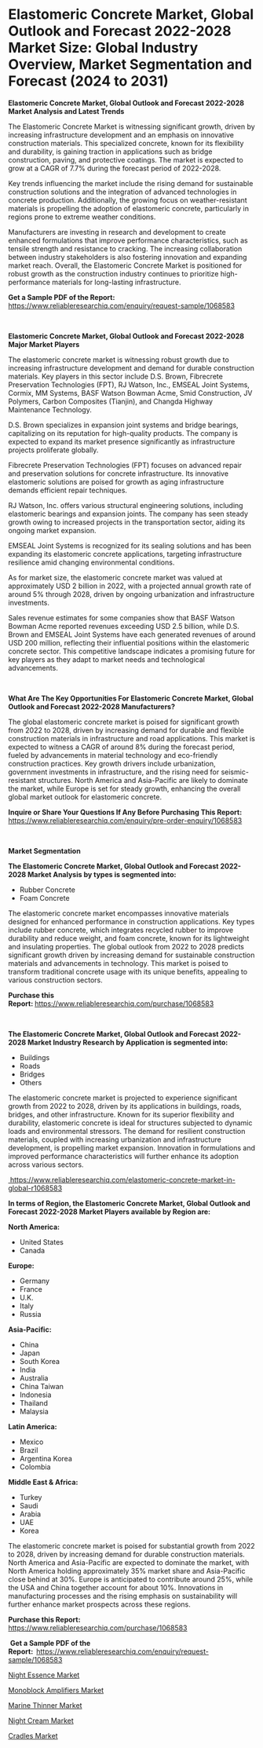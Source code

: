 <p><h1>Elastomeric Concrete Market, Global Outlook and Forecast 2022-2028 Market Size: Global Industry Overview, Market Segmentation and Forecast (2024 to 2031)</h1></p><p><strong>Elastomeric Concrete Market, Global Outlook and Forecast 2022-2028 Market Analysis and Latest Trends</strong></p>
<p><p>The Elastomeric Concrete Market is witnessing significant growth, driven by increasing infrastructure development and an emphasis on innovative construction materials. This specialized concrete, known for its flexibility and durability, is gaining traction in applications such as bridge construction, paving, and protective coatings. The market is expected to grow at a CAGR of 7.7% during the forecast period of 2022-2028. </p><p>Key trends influencing the market include the rising demand for sustainable construction solutions and the integration of advanced technologies in concrete production. Additionally, the growing focus on weather-resistant materials is propelling the adoption of elastomeric concrete, particularly in regions prone to extreme weather conditions. </p><p>Manufacturers are investing in research and development to create enhanced formulations that improve performance characteristics, such as tensile strength and resistance to cracking. The increasing collaboration between industry stakeholders is also fostering innovation and expanding market reach. Overall, the Elastomeric Concrete Market is positioned for robust growth as the construction industry continues to prioritize high-performance materials for long-lasting infrastructure.</p></p>
<p><strong>Get a Sample PDF of the Report:&nbsp;</strong> <a href="https://www.reliableresearchiq.com/enquiry/request-sample/1068583?utm_campaign=1170&utm_medium=2&utm_source=Github&utm_content=ia&utm_term=03122024&utm_id=elastomeric-concrete-market-global-outlook-and-forecast-2022-2028">https://www.reliableresearchiq.com/enquiry/request-sample/1068583</a></p>
<p>&nbsp;</p>
<p><strong>Elastomeric Concrete Market, Global Outlook and Forecast 2022-2028 Major Market Players</strong></p>
<p><p>The elastomeric concrete market is witnessing robust growth due to increasing infrastructure development and demand for durable construction materials. Key players in this sector include D.S. Brown, Fibrecrete Preservation Technologies (FPT), RJ Watson, Inc., EMSEAL Joint Systems, Cormix, MM Systems, BASF Watson Bowman Acme, Smid Construction, JV Polymers, Carbon Composites (Tianjin), and Changda Highway Maintenance Technology.</p><p>D.S. Brown specializes in expansion joint systems and bridge bearings, capitalizing on its reputation for high-quality products. The company is expected to expand its market presence significantly as infrastructure projects proliferate globally.</p><p>Fibrecrete Preservation Technologies (FPT) focuses on advanced repair and preservation solutions for concrete infrastructure. Its innovative elastomeric solutions are poised for growth as aging infrastructure demands efficient repair techniques.</p><p>RJ Watson, Inc. offers various structural engineering solutions, including elastomeric bearings and expansion joints. The company has seen steady growth owing to increased projects in the transportation sector, aiding its ongoing market expansion.</p><p>EMSEAL Joint Systems is recognized for its sealing solutions and has been expanding its elastomeric concrete applications, targeting infrastructure resilience amid changing environmental conditions.</p><p>As for market size, the elastomeric concrete market was valued at approximately USD 2 billion in 2022, with a projected annual growth rate of around 5% through 2028, driven by ongoing urbanization and infrastructure investments.</p><p>Sales revenue estimates for some companies show that BASF Watson Bowman Acme reported revenues exceeding USD 2.5 billion, while D.S. Brown and EMSEAL Joint Systems have each generated revenues of around USD 200 million, reflecting their influential positions within the elastomeric concrete sector. This competitive landscape indicates a promising future for key players as they adapt to market needs and technological advancements.</p></p>
<p>&nbsp;</p>
<p><strong>What Are The Key Opportunities For Elastomeric Concrete Market, Global Outlook and Forecast 2022-2028 Manufacturers?</strong></p>
<p><p>The global elastomeric concrete market is poised for significant growth from 2022 to 2028, driven by increasing demand for durable and flexible construction materials in infrastructure and road applications. This market is expected to witness a CAGR of around 8% during the forecast period, fueled by advancements in material technology and eco-friendly construction practices. Key growth drivers include urbanization, government investments in infrastructure, and the rising need for seismic-resistant structures. North America and Asia-Pacific are likely to dominate the market, while Europe is set for steady growth, enhancing the overall global market outlook for elastomeric concrete.</p></p>
<p><strong>Inquire or Share Your Questions If Any Before Purchasing This Report:</strong> <a href="https://www.reliableresearchiq.com/enquiry/pre-order-enquiry/1068583?utm_campaign=1170&utm_medium=2&utm_source=Github&utm_content=ia&utm_term=03122024&utm_id=elastomeric-concrete-market-global-outlook-and-forecast-2022-2028">https://www.reliableresearchiq.com/enquiry/pre-order-enquiry/1068583</a></p>
<p>&nbsp;</p>
<p><strong>Market Segmentation</strong></p>
<p><strong>The Elastomeric Concrete Market, Global Outlook and Forecast 2022-2028 Market Analysis by types is segmented into:</strong></p>
<p><ul><li>Rubber Concrete</li><li>Foam Concrete</li></ul></p>
<p><p>The elastomeric concrete market encompasses innovative materials designed for enhanced performance in construction applications. Key types include rubber concrete, which integrates recycled rubber to improve durability and reduce weight, and foam concrete, known for its lightweight and insulating properties. The global outlook from 2022 to 2028 predicts significant growth driven by increasing demand for sustainable construction materials and advancements in technology. This market is poised to transform traditional concrete usage with its unique benefits, appealing to various construction sectors.</p></p>
<p><strong>Purchase this Report:&nbsp;</strong><a href="https://www.reliableresearchiq.com/purchase/1068583?utm_campaign=1170&utm_medium=2&utm_source=Github&utm_content=ia&utm_term=03122024&utm_id=elastomeric-concrete-market-global-outlook-and-forecast-2022-2028">https://www.reliableresearchiq.com/purchase/1068583</a></p>
<p>&nbsp;</p>
<p><strong>The Elastomeric Concrete Market, Global Outlook and Forecast 2022-2028 Market Industry Research by Application is segmented into:</strong></p>
<p><ul><li>Buildings</li><li>Roads</li><li>Bridges</li><li>Others</li></ul></p>
<p><p>The elastomeric concrete market is projected to experience significant growth from 2022 to 2028, driven by its applications in buildings, roads, bridges, and other infrastructure. Known for its superior flexibility and durability, elastomeric concrete is ideal for structures subjected to dynamic loads and environmental stressors. The demand for resilient construction materials, coupled with increasing urbanization and infrastructure development, is propelling market expansion. Innovation in formulations and improved performance characteristics will further enhance its adoption across various sectors.</p></p>
<p><a href="https://www.reliableresearchiq.com/elastomeric-concrete-market-in-global-r1068583?utm_campaign=1170&utm_medium=2&utm_source=Github&utm_content=ia&utm_term=03122024&utm_id=elastomeric-concrete-market-global-outlook-and-forecast-2022-2028">&nbsp;https://www.reliableresearchiq.com/elastomeric-concrete-market-in-global-r1068583</a></p>
<p><strong>In terms of Region, the Elastomeric Concrete Market, Global Outlook and Forecast 2022-2028 Market Players available by Region are:</strong></p>
<p>
    <p> <strong> North America: </strong>
        <ul>
            <li>United States</li>
            <li>Canada</li>
        </ul>
        </p> 
    <p> <strong> Europe: </strong>
        <ul>
            <li>Germany</li>
            <li>France</li>
            <li>U.K.</li>
            <li>Italy</li>
            <li>Russia</li>
        </ul>
        </p> 
    <p> <strong> Asia-Pacific: </strong>
        <ul>
            <li>China</li>
            <li>Japan</li>
            <li>South Korea</li>
            <li>India</li>
            <li>Australia</li>
            <li>China Taiwan</li>
            <li>Indonesia</li>
            <li>Thailand</li>
            <li>Malaysia</li>
        </ul>
        </p> 
    <p> <strong> Latin America: </strong>
        <ul>
            <li>Mexico</li>
            <li>Brazil</li>
            <li>Argentina Korea</li>
            <li>Colombia</li>
        </ul>
        </p> 
    <p> <strong> Middle East & Africa: </strong>
        <ul>
            <li>Turkey</li>
            <li>Saudi</li>
            <li>Arabia</li>
            <li>UAE</li>
            <li>Korea</li>
        </ul>
    </p>
    </p>
<p><p>The elastomeric concrete market is poised for substantial growth from 2022 to 2028, driven by increasing demand for durable construction materials. North America and Asia-Pacific are expected to dominate the market, with North America holding approximately 35% market share and Asia-Pacific close behind at 30%. Europe is anticipated to contribute around 25%, while the USA and China together account for about 10%. Innovations in manufacturing processes and the rising emphasis on sustainability will further enhance market prospects across these regions.</p></p>
<p><strong>Purchase this Report: </strong><a href="https://www.reliableresearchiq.com/purchase/1068583?utm_campaign=1170&utm_medium=2&utm_source=Github&utm_content=ia&utm_term=03122024&utm_id=elastomeric-concrete-market-global-outlook-and-forecast-2022-2028">https://www.reliableresearchiq.com/purchase/1068583</a></p>
<p>&nbsp;<strong>Get a Sample PDF of the Report:&nbsp;&nbsp;</strong><a href="https://www.reliableresearchiq.com/enquiry/request-sample/1068583?utm_campaign=1170&utm_medium=2&utm_source=Github&utm_content=ia&utm_term=03122024&utm_id=elastomeric-concrete-market-global-outlook-and-forecast-2022-2028">https://www.reliableresearchiq.com/enquiry/request-sample/1068583</a></p>
<p><strong></strong></p>
<p><p><a href="https://www.linkedin.com/pulse/global-night-essence-market-pulse-trends-growth-analysis-2024-h9tyc?utm_campaign=1170&utm_medium=2&utm_source=Github&utm_content=ia&utm_term=03122024&utm_id=elastomeric-concrete-market-global-outlook-and-forecast-2022-2028">Night Essence Market</a></p><p><a href="https://www.linkedin.com/pulse/monoblock-amplifiers-market-report-product-type-end-use-application-kdyqc?utm_campaign=1170&utm_medium=2&utm_source=Github&utm_content=ia&utm_term=03122024&utm_id=elastomeric-concrete-market-global-outlook-and-forecast-2022-2028">Monoblock Amplifiers Market</a></p><p><a href="https://issuu.com/reportprime-2/docs/marine-thinner-market-size-2030.pptx?utm_campaign=1170&utm_medium=2&utm_source=Github&utm_content=ia&utm_term=03122024&utm_id=elastomeric-concrete-market-global-outlook-and-forecast-2022-2028">Marine Thinner Market</a></p><p><a href="https://www.linkedin.com/pulse/night-cream-value-chain-analysis-from-raw-materials-end-user-knuyc?utm_campaign=1170&utm_medium=2&utm_source=Github&utm_content=ia&utm_term=03122024&utm_id=elastomeric-concrete-market-global-outlook-and-forecast-2022-2028">Night Cream Market</a></p><p><a href="https://issuu.com/reportprime-2/docs/cradles-market-size-2030.pptx?utm_campaign=1170&utm_medium=2&utm_source=Github&utm_content=ia&utm_term=03122024&utm_id=elastomeric-concrete-market-global-outlook-and-forecast-2022-2028">Cradles Market</a></p></p>